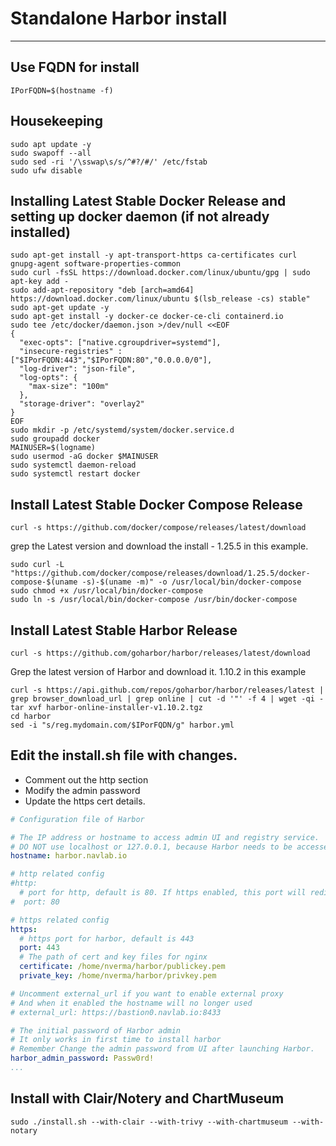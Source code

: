 # Standalone Harbor install
----
## Use FQDN for install

```
IPorFQDN=$(hostname -f)
```

## Housekeeping
```
sudo apt update -y
sudo swapoff --all
sudo sed -ri '/\sswap\s/s/^#?/#/' /etc/fstab
sudo ufw disable
```

## Installing Latest Stable Docker Release and setting up docker daemon (if not already installed)
```
sudo apt-get install -y apt-transport-https ca-certificates curl gnupg-agent software-properties-common
sudo curl -fsSL https://download.docker.com/linux/ubuntu/gpg | sudo apt-key add -
sudo add-apt-repository "deb [arch=amd64] https://download.docker.com/linux/ubuntu $(lsb_release -cs) stable"
sudo apt-get update -y
sudo apt-get install -y docker-ce docker-ce-cli containerd.io
sudo tee /etc/docker/daemon.json >/dev/null <<EOF
{
  "exec-opts": ["native.cgroupdriver=systemd"],
  "insecure-registries" : ["$IPorFQDN:443","$IPorFQDN:80","0.0.0.0/0"],
  "log-driver": "json-file",
  "log-opts": {
    "max-size": "100m"
  },
  "storage-driver": "overlay2"
}
EOF
sudo mkdir -p /etc/systemd/system/docker.service.d
sudo groupadd docker
MAINUSER=$(logname)
sudo usermod -aG docker $MAINUSER
sudo systemctl daemon-reload
sudo systemctl restart docker
```

## Install Latest Stable Docker Compose Release
```
curl -s https://github.com/docker/compose/releases/latest/download
```
grep the Latest version and download the install - 1.25.5 in this example. 
```
sudo curl -L "https://github.com/docker/compose/releases/download/1.25.5/docker-compose-$(uname -s)-$(uname -m)" -o /usr/local/bin/docker-compose
sudo chmod +x /usr/local/bin/docker-compose
sudo ln -s /usr/local/bin/docker-compose /usr/bin/docker-compose
```

## Install Latest Stable Harbor Release
```
curl -s https://github.com/goharbor/harbor/releases/latest/download
```
Grep the latest version of Harbor and download it. 1.10.2 in this example

```
curl -s https://api.github.com/repos/goharbor/harbor/releases/latest | grep browser_download_url | grep online | cut -d '"' -f 4 | wget -qi -
tar xvf harbor-online-installer-v1.10.2.tgz
cd harbor
sed -i "s/reg.mydomain.com/$IPorFQDN/g" harbor.yml
```

## Edit the install.sh file with changes.
* Comment out the http section
* Modify the admin password
* Update the https cert details.

```yaml
# Configuration file of Harbor

# The IP address or hostname to access admin UI and registry service.
# DO NOT use localhost or 127.0.0.1, because Harbor needs to be accessed by external clients.
hostname: harbor.navlab.io

# http related config
#http:
  # port for http, default is 80. If https enabled, this port will redirect to https port
#  port: 80

# https related config
https:
  # https port for harbor, default is 443
  port: 443
  # The path of cert and key files for nginx
  certificate: /home/nverma/harbor/publickey.pem
  private_key: /home/nverma/harbor/privkey.pem

# Uncomment external_url if you want to enable external proxy
# And when it enabled the hostname will no longer used
# external_url: https://bastion0.navlab.io:8433

# The initial password of Harbor admin
# It only works in first time to install harbor
# Remember Change the admin password from UI after launching Harbor.
harbor_admin_password: Passw0rd!
...
```
## Install with Clair/Notery and ChartMuseum 
```
sudo ./install.sh --with-clair --with-trivy --with-chartmuseum --with-notary
```

